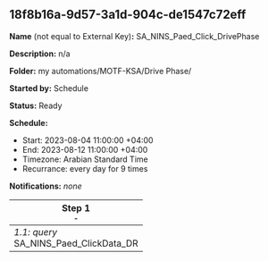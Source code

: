 ## 18f8b16a-9d57-3a1d-904c-de1547c72eff

**Name** (not equal to External Key)**:** SA_NINS_Paed_Click_DrivePhase

**Description:** n/a

**Folder:** my automations/MOTF-KSA/Drive Phase/

**Started by:** Schedule

**Status:** Ready

**Schedule:**

* Start: 2023-08-04 11:00:00 +04:00
* End: 2023-08-12 11:00:00 +04:00
* Timezone: Arabian Standard Time
* Recurrance: every day for 9 times

**Notifications:** _none_


| Step 1<br>_<small>-</small>_ |
| --- |
| _1.1: query_<br>SA_NINS_Paed_ClickData_DR |
